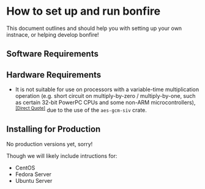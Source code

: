 # How to set up and run bonfire

This document outlines and should help you with setting up your own instnace, or helping develop bonfire!

## Software Requirements

## Hardware Requirements

- It is not suitable for use on processors with a variable-time multiplication operation (e.g. short circuit on multiply-by-zero / multiply-by-one, such as certain 32-bit PowerPC CPUs and some non-ARM microcontrollers),<sup>[[Direct Quote]](https://crates.io/crates/aes-gcm-siv)</sup> due to the use of the `aes-gcm-siv` crate.

## Installing for Production

No production versions yet, sorry!

Though we will likely include intructions for: 
- CentOS
- Fedora Server
- Ubuntu Server
